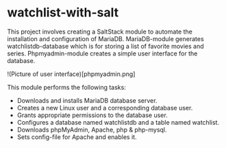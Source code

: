 # watchlist-with-salt

This project involves creating a SaltStack module to automate the installation and configuration of MariaDB. MariaDB-module generates watchlistdb-database which is for storing a list of favorite movies and series. Phpmyadmin-module creates a simple user interface for the database.

!(Picture of user interface)[phpmyadmin.png]

This module performs the following tasks:

- Downloads and installs MariaDB database server.
- Creates a new Linux user and a corresponding database user.
- Grants appropriate permissions to the database user.
- Configures a database named watchlistdb and a table named watchlist.
- Downloads phpMyAdmin, Apache, php & php-mysql.
- Sets config-file for Apache and enables it.
